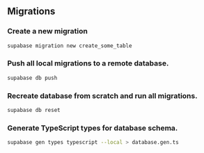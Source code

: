 ## Migrations

### Create a new migration

```bash
supabase migration new create_some_table
```

### Push all local migrations to a remote database.

```bash
supabase db push
```

### Recreate database from scratch and run all migrations.

```bash
supabase db reset
```

### Generate TypeScript types for database schema.

```bash
supabase gen types typescript --local > database.gen.ts
```
